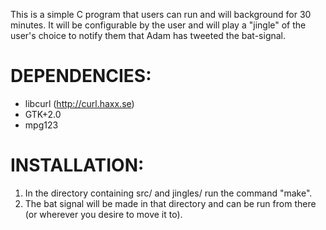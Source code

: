 This is a simple C program that users can run and will background for 30 minutes. It will be configurable by the user and will play a "jingle" of the user's choice to notify them that Adam has tweeted the bat-signal.

# DEPENDENCIES:
* libcurl (http://curl.haxx.se)
* GTK+2.0
* mpg123

# INSTALLATION:
1. In the directory containing src/ and jingles/ run the command "make".
2. The bat signal will be made in that directory and can be run from there (or wherever you desire to move it to).
